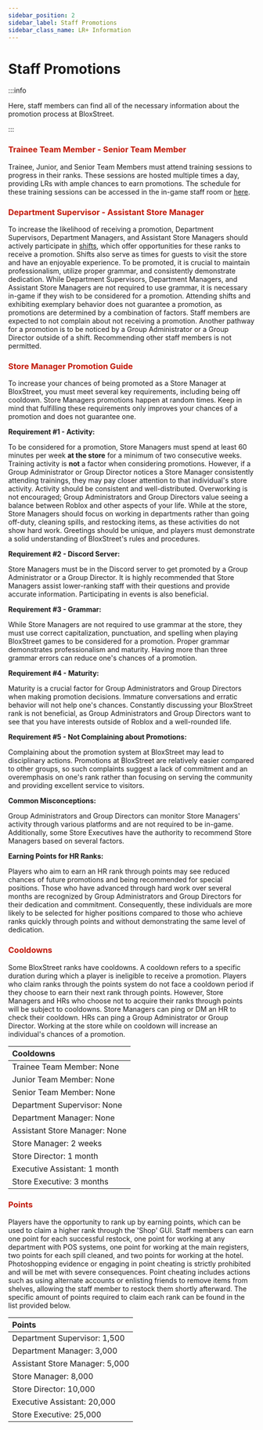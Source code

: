 ```yaml
---
sidebar_position: 2
sidebar_label: Staff Promotions
sidebar_class_name: LR+ Information
---
```


# Staff Promotions

:::info

Here, staff members can find all of the necessary information about the promotion process at BloxStreet.

:::

### <font color="#C21807">Trainee Team Member - Senior Team Member</font>

Trainee, Junior, and Senior Team Members must attend training sessions to progress in their ranks. These sessions are hosted multiple times a day, providing LRs with ample chances to earn promotions. The schedule for these training sessions can be accessed in the in-game staff room or [here](https://discord.com/channels/323081832071561216/600732254502780928/1133663177549299794).

### <font color="#C21807">Department Supervisor - Assistant Store Manager</font>

To increase the likelihood of receiving a promotion, Department Supervisors, Department Managers, and Assistant Store Managers should actively participate in [shifts](https://discord.com/channels/323081832071561216/600732254502780928/1133663091784159253), which offer opportunities for these ranks to receive a promotion. Shifts also serve as times for guests to visit the store and have an enjoyable experience. To be promoted, it is crucial to maintain professionalism, utilize proper grammar, and consistently demonstrate dedication. While Department Supervisors, Department Managers, and Assistant Store Managers are not required to use grammar, it is necessary in-game if they wish to be considered for a promotion. Attending shifts and exhibiting exemplary behavior does not guarantee a promotion, as promotions are determined by a combination of factors. Staff members are expected to not complain about not receiving a promotion. Another pathway for a promotion is to be noticed by a Group Administrator or a Group Director outside of a shift. Recommending other staff members is not permitted.

### <font color="#C21807">Store Manager Promotion Guide</font>
To increase your chances of being promoted as a Store Manager at BloxStreet, you must meet several key requirements, including being off cooldown. Store Managers promotions happen at random times. Keep in mind that fulfilling these requirements only improves your chances of a promotion and does not guarantee one.

**Requirement #1 - Activity:**

To be considered for a promotion, Store Managers must spend at least 60 minutes per week **at the store** for a minimum of two consecutive weeks. Training activity is **not** a factor when considering promotions. However, if a Group Administrator or Group Director notices a Store Manager consistently attending trainings, they may pay closer attention to that individual's store activity.  Activity should be consistent and well-distributed. Overworking is not encouraged; Group Administrators and Group Directors value seeing a balance between Roblox and other aspects of your life. While at the store, Store Managers should focus on working in departments rather than going off-duty, cleaning spills, and restocking items, as these activities do not show hard work. Greetings should be unique, and players must demonstrate a solid understanding of BloxStreet's rules and procedures.

**Requirement #2 - Discord Server:**

Store Managers must be in the Discord server to get promoted by a Group Administrator or a Group Director. It is highly recommended that Store Managers assist lower-ranking staff with their questions and provide accurate information. Participating in events is also beneficial.

**Requirement #3 - Grammar:**

While Store Managers are not required to use grammar at the store, they must use correct capitalization, punctuation, and spelling when playing BloxStreet games to be considered for a promotion. Proper grammar demonstrates professionalism and maturity. Having more than three grammar errors can reduce one's chances of a promotion.

**Requirement #4 - Maturity:**

Maturity is a crucial factor for Group Administrators and Group Directors when making promotion decisions. Immature conversations and erratic behavior will not help one's chances. Constantly discussing your BloxStreet rank is not beneficial, as Group Administrators and Group Directors want to see that you have interests outside of Roblox and a well-rounded life.

**Requirement #5 - Not Complaining about Promotions:**

Complaining about the promotion system at BloxStreet may lead to disciplinary actions. Promotions at BloxStreet are relatively easier compared to other groups, so such complaints suggest a lack of commitment and an overemphasis on one's rank rather than focusing on serving the community and providing excellent service to visitors.

**Common Misconceptions:**

Group Administrators and Group Directors can monitor Store Managers' activity through various platforms and are not required to be in-game. Additionally, some Store Executives have the authority to recommend Store Managers based on several factors.

**Earning Points for HR Ranks:**

Players who aim to earn an HR rank through points may see reduced chances of future promotions and being recommended for special positions. Those who have advanced through hard work over several months are recognized by Group Administrators and Group Directors for their dedication and commitment. Consequently, these individuals are more likely to be selected for higher positions compared to those who achieve ranks quickly through points and without demonstrating the same level of dedication.

### <font color="#C21807">Cooldowns</font>

Some BloxStreet ranks have cooldowns. A cooldown refers to a specific duration during which a player is ineligible to receive a promotion. Players who claim ranks through the points system do not face a cooldown period if they choose to earn their next rank through points. However, Store Managers and HRs who choose not to acquire their ranks through points will be subject to cooldowns. Store Managers can ping or DM an HR to check their cooldown. HRs can ping a Group Administrator or Group Director. Working at the store while on cooldown will increase an individual's chances of a promotion.


| Cooldowns |
|:----------|
| Trainee Team Member: None |
| Junior Team Member: None |
| Senior Team Member: None |
| Department Supervisor: None |
| Department Manager: None |
| Assistant Store Manager: None |
| Store Manager: 2 weeks |
| Store Director: 1 month |
| Executive Assistant: 1 month |
| Store Executive: 3 months |


### <font color="#C21807">Points</font>

Players have the opportunity to rank up by earning points, which can be used to claim a higher rank through the 'Shop' GUI. Staff members can earn one point for each successful restock, one point for working at any department with POS systems, one point for working at the main registers, two points for each spill cleaned, and two points for working at the hotel. Photoshopping evidence or engaging in point cheating is strictly prohibited and will be met with severe consequences. Point cheating includes actions such as using alternate accounts or enlisting friends to remove items from shelves, allowing the staff member to restock them shortly afterward. The specific amount of points required to claim each rank can be found in the list provided below.

| Points |
|:----------|
| Department Supervisor: 1,500 |
| Department Manager: 3,000 |
| Assistant Store Manager: 5,000 |
| Store Manager: 8,000 |
| Store Director: 10,000 |
| Executive Assistant: 20,000 |
| Store Executive: 25,000 |

